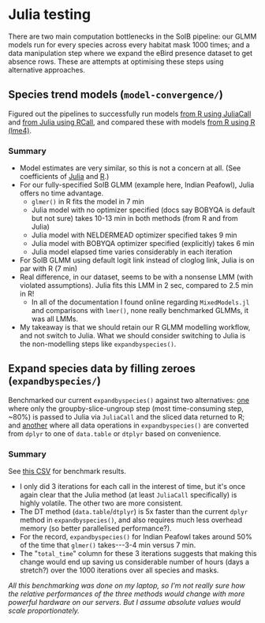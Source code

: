 # Julia testing

There are two main computation bottlenecks in the SoIB pipeline: our GLMM models run for every species across every habitat mask 1000 times; and a data manipulation step where we expand the eBird presence dataset to get absence rows. These are attempts at optimising these steps using alternative approaches.

## Species trend models (`model-convergence/`)

Figured out the pipelines to successfully run models [from R using JuliaCall](https://github.com/rikudoukarthik/julia-testing/blob/main/model-convergence/model_julia.R) and [from Julia using RCall](https://github.com/rikudoukarthik/julia-testing/blob/main/model-convergence/model_julia.jl), and compared these with models [from R using R (lme4)](https://github.com/rikudoukarthik/julia-testing/blob/main/model-convergence/model_r.R). 

### Summary

- Model estimates are very similar, so this is not a concern at all. (See coefficients of [Julia](https://github.com/rikudoukarthik/julia-testing/blob/main/model-convergence/coef_julia.csv) and [R](https://github.com/rikudoukarthik/julia-testing/blob/main/model-convergence/coef_r.csv).)
- For our fully-specified SoIB GLMM (example here, Indian Peafowl), Julia offers no time advantage.
  - `glmer()` in R fits the model in 7 min
  - Julia model with no optimizer specified (docs say BOBYQA is default but not sure) takes 10-13 min in both methods (from R and from Julia)
  - Julia model with NELDERMEAD optimizer specified takes 9 min
  - Julia model with BOBYQA optimizer specified (explicitly) takes 6 min
  - Julia model elapsed time varies considerably in each iteration
- For SoIB GLMM using default logit link instead of cloglog link, Julia is on par with R (7 min)
- Real difference, in our dataset, seems to be with a nonsense LMM (with violated assumptions). Julia fits this LMM in 2 sec, compared to 2.5 min in R!
  - In all of the documentation I found online regarding `MixedModels.jl` and comparisons with `lmer()`, none really benchmarked GLMMs, it was all LMMs.
- My takeaway is that we should retain our R GLMM modelling workflow, and not switch to Julia. What we should consider switching to Julia is the non-modelling steps like `expandbyspecies()`.

## Expand species data by filling zeroes (`expandbyspecies/`)

Benchmarked our current `expandbyspecies()` against two alternatives: [one](https://github.com/rikudoukarthik/julia-testing/blob/main/expandbyspecies/expand_julia.R) where only the groupby-slice-ungroup step (most time-consuming step, ~80%) is passed to Julia via `JuliaCall` and the sliced data returned to R; and [another](https://github.com/rikudoukarthik/julia-testing/blob/main/expandbyspecies/expand_dt.R) where all data operations in `expandbyspecies()` are converted from `dplyr` to one of `data.table` or `dtplyr` based on convenience.

### Summary

See [this CSV](https://github.com/rikudoukarthik/julia-testing/blob/main/expandbyspecies/benchmark.csv) for benchmark results. 

- I only did 3 iterations for each call in the interest of time, but it's once again clear that the Julia method (at least `JuliaCall` specifically) is highly volatile. The other two are more consistent.
- The DT method (`data.table`/`dtplyr`) is 5x faster than the current `dplyr` method in `expandbyspecies()`, and also requires much less overhead memory (so better parallelised performance?).
- For the record, `expandbyspecies()` for Indian Peafowl takes around 50% of the time that `glmer()` takes---3-4 min versus 7 min.
- The "`total_time`" column for these 3 iterations suggests that making this change would end up saving us considerable number of hours (days a stretch?) over the 1000 iterations over all species and masks.

_All this benchmarking was done on my laptop, so I'm not really sure how the relative performances of the three methods would change with more powerful hardware on our servers. But I assume absolute values would scale proportionately._
